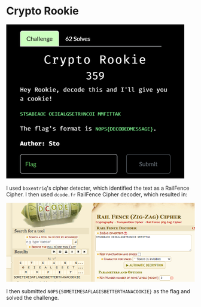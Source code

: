 # Crypto Rookie
![](../images/crypto-rookie-part-1.png)

I used `boxentriq`'s cipher detecter, which identified the text as a RailFence Cipher. I then used `dcode.fr` RailFence Cipher decoder, which resulted in:

![](../images/crypto-rookie-part-2.png)

I then submitted `N0PS{SOMETIMESAFLAGISBETTERTHANACOOKIE}` as the flag and solved the challenge. 
